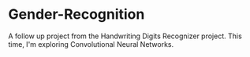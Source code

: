 # Gender-Recognition
A follow up project from the Handwriting Digits Recognizer project. This time, I'm exploring Convolutional Neural Networks.
